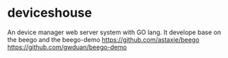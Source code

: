 # deviceshouse

An device manager web server system with GO lang. 
It develope base on the beego and the beego-demo 
https://github.com/astaxie/beego 
https://github.com/gwduan/beego-demo
